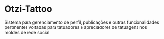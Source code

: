 # Otzi-Tattoo
Sistema para gerenciamento de perfil, publicações e outras funcionalidades pertinentes voltadas para tatuadores e apreciadores de tatuagens nos moldes de rede social
